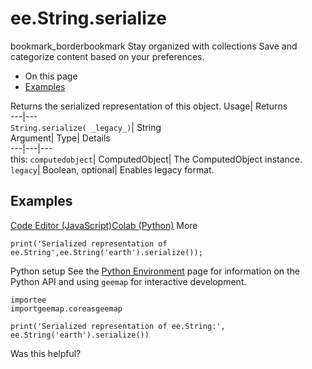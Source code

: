  
#  ee.String.serialize
bookmark_borderbookmark Stay organized with collections  Save and categorize content based on your preferences.
  * On this page
  * [Examples](https://developers.google.com/earth-engine/apidocs/ee-string-serialize#examples)


Returns the serialized representation of this object. 
Usage| Returns  
---|---  
`String.serialize( _legacy_)`| String  
Argument| Type| Details  
---|---|---  
this: `computedobject`| ComputedObject| The ComputedObject instance.  
`legacy`| Boolean, optional| Enables legacy format.  
## Examples
[Code Editor (JavaScript)](https://developers.google.com/earth-engine/apidocs/ee-string-serialize#code-editor-javascript-sample)[Colab (Python)](https://developers.google.com/earth-engine/apidocs/ee-string-serialize#colab-python-sample) More
```
print('Serialized representation of ee.String',ee.String('earth').serialize());
```
Python setup
See the [ Python Environment](https://developers.google.com/earth-engine/guides/python_install) page for information on the Python API and using `geemap` for interactive development.
```
importee
importgeemap.coreasgeemap
```
```
print('Serialized representation of ee.String:', ee.String('earth').serialize())
```

Was this helpful?
